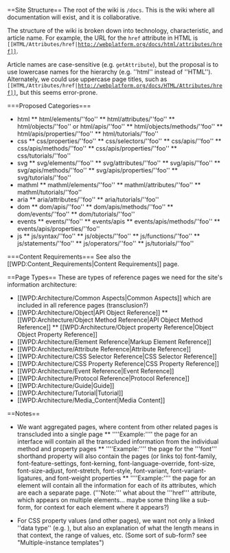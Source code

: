 ==Site Structure==
The root of the wiki is <code>/docs</code>. This is the wiki where all documentation will exist, and it is collaborative.

The structure of the wiki is broken down into technology, characteristic, and article name. For example, the URL for the <code>href</code> attribute in HTML is <code>[[HTML/Attributes/href|http://webplatform.org/docs/html/attributes/href]]</code>. 

Article names are case-sensitive (e.g. <code>getAttribute</code>), but the proposal is to use lowercase names for the hierarchy (e.g. ''html'' instead of ''HTML''). Alternately, we could use uppercase page titles, such as <code>[[HTML/Attributes/href|http://webplatform.org/docs/HTML/Attributes/href]]</code>, but this seems error-prone. 

===Proposed Categories===
* html
** html/elements/''foo''
** html/attributes/''foo''
** html/objects/''foo'' or html/apis/''foo''
** html/objects/methods/''foo''
** html/apis/properties/''foo''
** html/tutorials/''foo''
* css
** css/properties/''foo''
** css/selectors/''foo''
** css/apis/''foo''
** css/apis/methods/''foo''
** css/apis/properties/''foo''
** css/tutorials/''foo'' 
* svg
** svg/elements/''foo''
** svg/attributes/''foo''
** svg/apis/''foo''
** svg/apis/methods/''foo''
** svg/apis/properties/''foo''
** svg/tutorials/''foo''
* mathml
** mathml/elements/''foo''
** mathml/attributes/''foo''
** mathml/tutorials/''foo'' 
* aria
** aria/attributes/''foo''
** aria/tutorials/''foo'' 
* dom
** dom/apis/''foo''
** dom/apis/methods/''foo''
** dom/events/''foo''
** dom/tutorials/''foo'' 
* events
** events/''foo''
** events/apis
** events/apis/methods/''foo''
** events/apis/properties/''foo''
* js
** js/syntax/''foo''
** js/objects/''foo''
** js/functions/''foo''
** js/statements/''foo''
** js/operators/''foo''
** js/tutorials/''foo''

===Content Requirements===
See also the [[WPD:Content_Requirements|Content Requirements]] page.

==Page Types==
These are types of reference pages we need for the site's information architecture:
* [[WPD:Architecture/Common Aspects|Common Aspects]] which are included in all reference pages (transclusion?)
* [[WPD:Architecture/Object|API Object Reference]]
** [[WPD:Architecture/Object Method Reference|API Object Method Reference]]
** [[WPD:Architecture/Object property Reference|Object Object Property Reference]]
* [[WPD:Architecture/Element Reference|Markup Element Reference]]
* [[WPD:Architecture/Attribute Reference|Attribute Reference]]
* [[WPD:Architecture/CSS Selector Reference|CSS Selector Reference]]
* [[WPD:Architecture/CSS Property Reference|CSS Property Reference]]
* [[WPD:Architecture/Event Reference|Event Reference]]
* [[WPD:Architecture/Protocol Reference|Protocol Reference]]
* [[WPD:Architecture/Guide|Guide]]
* [[WPD:Architecture/Tutorial|Tutorial]]
* [[WPD:Architecture/Media_Content|Media Content]]

==Notes==
* We want aggregated pages, where content from other related pages is transcluded into a single page
** ''''Example:'''' the page for an interface will contain all the transcluded information from the individual method and property pages
** ''''Example:'''' the page for the '''font''' shorthand property will also contain the pages (or links to) font-family, font-feature-settings, font-kerning, font-language-override, font-size, font-size-adjust, font-stretch, font-style, font-variant, font-variant-ligatures, and font-weight properties
** ''''Example:'''' the page for an element will contain all the information for each of its attributes, which are each a separate page. ('''Note:''' what about the '''href''' attribute, which appears on multiple elements... maybe some thing like a sub-form, for context for each element where it appears?)

* For CSS property values (and other pages), we want not only a linked ''data type'' (e.g. <length>), but also an explanation of what the length means in that context, the range of values, etc. (Some sort of sub-form? see "Multiple-instance templates")